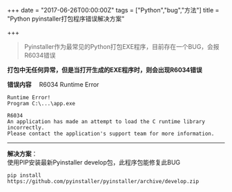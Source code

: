 +++
date = "2017-06-26T00:00:00Z"
tags = ["Python","bug","方法"]
title = "Python pyinstaller打包程序错误解决方案"

+++

> Pyinstaller作为最常见的Python打包EXE程序，目前存在一个BUG，会报R6034错误<!--more-->

**打包中无任何异常，但是当打开生成的EXE程序时，则会出现R6034错误**

**错误内容** 　R6034 Runtime Error
```
Runtime Error!
Program C:\...\app.exe

R6034
An application has made an attempt to load the C runtime library incorrectly.
Please contact the application's support team for more information.
```

---
**解决方案**：   
使用PIP安装最新Pyinstaller develop包，此程序包能修复此BUG  
```
pip install https://github.com/pyinstaller/pyinstaller/archive/develop.zip
```
